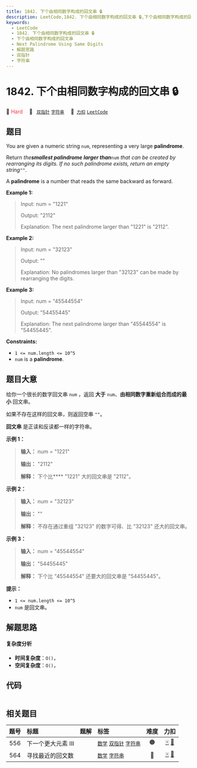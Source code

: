 ```yaml
---
title: 1842. 下个由相同数字构成的回文串 🔒
description: LeetCode,1842. 下个由相同数字构成的回文串 🔒,下个由相同数字构成的回文串,Next Palindrome Using Same Digits,解题思路,双指针,字符串
keywords:
  - LeetCode
  - 1842. 下个由相同数字构成的回文串 🔒
  - 下个由相同数字构成的回文串
  - Next Palindrome Using Same Digits
  - 解题思路
  - 双指针
  - 字符串
---
```


# 1842. 下个由相同数字构成的回文串 🔒

🔴 <font color=#ff334b>Hard</font>&emsp; 🔖&ensp; [`双指针`](/tag/two-pointers.md) [`字符串`](/tag/string.md)&emsp; 🔗&ensp;[`力扣`](https://leetcode.cn/problems/next-palindrome-using-same-digits) [`LeetCode`](https://leetcode.com/problems/next-palindrome-using-same-digits)

## 题目

You are given a numeric string `num`, representing a very large
**palindrome**.

Return _the**smallest palindrome larger than**_`num` _that can be created by
rearranging its digits. If no such palindrome exists, return an empty
string_`""`.

A **palindrome** is a number that reads the same backward as forward.



**Example 1:**

> Input: num = "1221"
> 
> Output: "2112"
> 
> Explanation:  The next palindrome larger than "1221" is "2112".

**Example 2:**

> Input: num = "32123"
> 
> Output: ""
> 
> Explanation:  No palindromes larger than "32123" can be made by rearranging the digits.

**Example 3:**

> Input: num = "45544554"
> 
> Output: "54455445"
> 
> Explanation: The next palindrome larger than "45544554" is "54455445".

**Constraints:**

  * `1 <= num.length <= 10^5`
  * `num` is a **palindrome**.


## 题目大意

给你一个很长的数字回文串 `num` ，返回 **大于** `num`、**由相同数字重新组合而成的最小** 回文串。

如果不存在这样的回文串，则返回空串 `""`。

**回文串** 是正读和反读都一样的字符串。

**示例 1：**

> 
> 
> 
> 
> 
> **输入：** num = "1221"
> 
> **输出：** "2112"
> 
> **解释：** 下个比**** "1221" 大的回文串是 "2112"。
> 
> 

**示例 2：**

> 
> 
> 
> 
> 
> **输入：** num = "32123"
> 
> **输出：** ""
> 
> **解释：** 不存在通过重组 "32123" 的数字可得、比 "32123" 还大的回文串。
> 
> 

**示例 3：**

> 
> 
> 
> 
> 
> **输入：** num = "45544554"
> 
> **输出：** "54455445"
> 
> **解释：** 下个比 "45544554" 还要大的回文串是 "54455445"。
> 
> 

**提示：**

  * `1 <= num.length <= 10^5`
  * `num` 是回文串。


## 解题思路

#### 复杂度分析

- **时间复杂度**：`O()`，
- **空间复杂度**：`O()`，

## 代码

```javascript

```

## 相关题目

<!-- prettier-ignore -->
| 题号 | 标题 | 题解 | 标签 | 难度 | 力扣 |
| :------: | :------ | :------: | :------ | :------: | :------: |
| 556 | 下一个更大元素 III |  |  [`数学`](/tag/math.md) [`双指针`](/tag/two-pointers.md) [`字符串`](/tag/string.md) | 🟠 | [🀄️](https://leetcode.cn/problems/next-greater-element-iii) [🔗](https://leetcode.com/problems/next-greater-element-iii) |
| 564 | 寻找最近的回文数 |  |  [`数学`](/tag/math.md) [`字符串`](/tag/string.md) | 🔴 | [🀄️](https://leetcode.cn/problems/find-the-closest-palindrome) [🔗](https://leetcode.com/problems/find-the-closest-palindrome) |